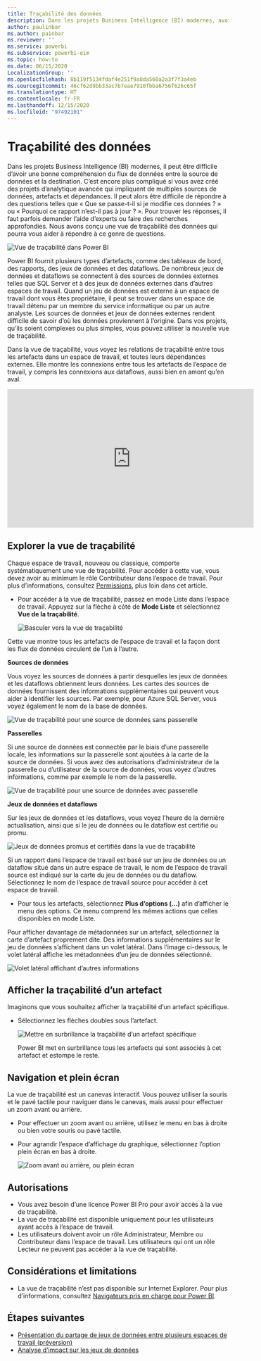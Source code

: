 ```yaml
---
title: Traçabilité des données
description: Dans les projets Business Intelligence (BI) modernes, avoir une bonne compréhension du flux de données entre la source de données et la destination constitue un défi majeur pour bon nombre de clients.
author: paulinbar
ms.author: painbar
ms.reviewer: ''
ms.service: powerbi
ms.subservice: powerbi-eim
ms.topic: how-to
ms.date: 06/15/2020
LocalizationGroup: ''
ms.openlocfilehash: 8b119f5134fdaf4e251f9a8da560a2a3f7f3a4eb
ms.sourcegitcommit: 46cf62d9bb33ac7b7eae7910fbba6756f626c65f
ms.translationtype: HT
ms.contentlocale: fr-FR
ms.lasthandoff: 12/15/2020
ms.locfileid: "97492101"
---
```

# <a name="data-lineage"></a>Traçabilité des données
Dans les projets Business Intelligence (BI) modernes, il peut être difficile d’avoir une bonne compréhension du flux de données entre la source de données et la destination. C’est encore plus compliqué si vous avez créé des projets d’analytique avancée qui impliquent de multiples sources de données, artefacts et dépendances. Il peut alors être difficile de répondre à des questions telles que « Que se passe-t-il si je modifie ces données ? » ou « Pourquoi ce rapport n’est-il pas à jour ? ». Pour trouver les réponses, il faut parfois demander l’aide d’experts ou faire des recherches approfondies. Nous avons conçu une vue de traçabilité des données qui pourra vous aider à répondre à ce genre de questions.

![Vue de traçabilité dans Power BI](media/service-data-lineage/service-data-lineage-view.png)
 
Power BI fournit plusieurs types d’artefacts, comme des tableaux de bord, des rapports, des jeux de données et des dataflows. De nombreux jeux de données et dataflows se connectent à des sources de données externes telles que SQL Server et à des jeux de données externes dans d’autres espaces de travail. Quand un jeu de données est externe à un espace de travail dont vous êtes propriétaire, il peut se trouver dans un espace de travail détenu par un membre du service informatique ou par un autre analyste. Les sources de données et jeux de données externes rendent difficile de savoir d’où les données proviennent à l’origine. Dans vos projets, qu’ils soient complexes ou plus simples, vous pouvez utiliser la nouvelle vue de traçabilité.

Dans la vue de traçabilité, vous voyez les relations de traçabilité entre tous les artefacts dans un espace de travail, et toutes leurs dépendances externes. Elle montre les connexions entre tous les artefacts de l’espace de travail, y compris les connexions aux dataflows, aussi bien en amont qu’en aval.    

<iframe width="560" height="315" src="https://www.youtube.com/embed/rUj06dqB98g" frameborder="0" allowfullscreen></iframe>

## <a name="explore-lineage-view"></a>Explorer la vue de traçabilité

Chaque espace de travail, nouveau ou classique, comporte systématiquement une vue de traçabilité. Pour accéder à cette vue, vous devez avoir au minimum le rôle Contributeur dans l’espace de travail. Pour plus d’informations, consultez [Permissions](#permissions), plus loin dans cet article.

* Pour accéder à la vue de traçabilité, passez en mode Liste dans l’espace de travail. Appuyez sur la flèche à côté de **Mode Liste** et sélectionnez **Vue de la traçabilité**.

   ![Basculer vers la vue de traçabilité](media/service-data-lineage/service-data-lineage-view-select.png)

Cette vue montre tous les artefacts de l’espace de travail et la façon dont les flux de données circulent de l’un à l’autre.

**Sources de données**

Vous voyez les sources de données à partir desquelles les jeux de données et les dataflows obtiennent leurs données. Les cartes des sources de données fournissent des informations supplémentaires qui peuvent vous aider à identifier les sources. Par exemple, pour Azure SQL Server, vous voyez également le nom de la base de données.

![Vue de traçabilité pour une source de données sans passerelle](media/service-data-lineage/service-data-lineage-data-source-card.png)
 
**Passerelles**

Si une source de données est connectée par le biais d’une passerelle locale, les informations sur la passerelle sont ajoutées à la carte de la source de données. Si vous avez des autorisations d’administrateur de la passerelle ou d’utilisateur de la source de données, vous voyez d’autres informations, comme par exemple le nom de la passerelle.

![Vue de traçabilité pour une source de données avec passerelle](media/service-data-lineage/service-data-lineage-data-gateway-card.png)

**Jeux de données et dataflows**
 
Sur les jeux de données et les dataflows, vous voyez l’heure de la dernière actualisation, ainsi que si le jeu de données ou le dataflow est certifié ou promu.

![Jeux de données promus et certifiés dans la vue de traçabilité](media/service-data-lineage/service-data-lineage-promoted-certified.png)
 
Si un rapport dans l’espace de travail est basé sur un jeu de données ou un dataflow situé dans un autre espace de travail, le nom de l’espace de travail source est indiqué sur la carte du jeu de données ou du dataflow. Sélectionnez le nom de l’espace de travail source pour accéder à cet espace de travail.

* Pour tous les artefacts, sélectionnez **Plus d’options (...)** afin d’afficher le menu des options. Ce menu comprend les mêmes actions que celles disponibles en mode Liste.

Pour afficher davantage de métadonnées sur un artefact, sélectionnez la carte d’artefact proprement dite. Des informations supplémentaires sur le jeu de données s’affichent dans un volet latéral. Dans l’image ci-dessous, le volet latéral affiche les métadonnées d’un jeu de données sélectionné.

![Volet latéral affichant d’autres informations](media/service-data-lineage/service-data-lineage-side-pane.png)
 
## <a name="show-lineage-for-any-artifact"></a>Afficher la traçabilité d’un artefact 

Imaginons que vous souhaitez afficher la traçabilité d’un artefact spécifique.

* Sélectionnez les flèches doubles sous l’artefact.

   ![Mettre en surbrillance la traçabilité d’un artefact spécifique](media/service-data-lineage/service-data-lineage-specific-artifact.png)

   Power BI met en surbrillance tous les artefacts qui sont associés à cet artefact et estompe le reste. 

## <a name="navigation-and-full-screen"></a>Navigation et plein écran 

La vue de traçabilité est un canevas interactif. Vous pouvez utiliser la souris et le pavé tactile pour naviguer dans le canevas, mais aussi pour effectuer un zoom avant ou arrière.

* Pour effectuer un zoom avant ou arrière, utilisez le menu en bas à droite ou bien votre souris ou pavé tactile.
* Pour agrandir l’espace d’affichage du graphique, sélectionnez l’option plein écran en bas à droite. 

    ![Zoom avant ou arrière, ou plein écran](media/service-data-lineage/service-data-lineage-zoom.png)

## <a name="permissions"></a>Autorisations

* Vous avez besoin d’une licence Power BI Pro pour avoir accès à la vue de traçabilité.
* La vue de traçabilité est disponible uniquement pour les utilisateurs ayant accès à l’espace de travail.
* Les utilisateurs doivent avoir un rôle Administrateur, Membre ou Contributeur dans l’espace de travail. Les utilisateurs qui ont un rôle Lecteur ne peuvent pas accéder à la vue de traçabilité.


## <a name="considerations-and-limitations"></a>Considérations et limitations

- La vue de traçabilité n’est pas disponible sur Internet Explorer. Pour plus d’informations, consultez [Navigateurs pris en charge pour Power BI](../fundamentals/power-bi-browsers.md).

## <a name="next-steps"></a>Étapes suivantes

* [Présentation du partage de jeux de données entre plusieurs espaces de travail (préversion)](../connect-data/service-datasets-across-workspaces.md)
* [Analyse d’impact sur les jeux de données](service-dataset-impact-analysis.md)

